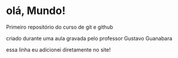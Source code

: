 # olá, Mundo!
 Primeiro repositório do curso de git e github

 criado durante uma aula gravada pelo professor Gustavo Guanabara
 
 essa linha eu adicionei diretamente no site!
